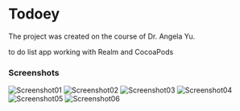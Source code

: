 
# Todoey
The project was created on the course of Dr. Angela Yu.

to do list app
working with Realm and CocoaPods

### Screenshots
![Screenshot01](https://github.com/MichaelMoskvichev/Todoey/blob/main/Screenshot01.png?raw=true)
![Screenshot02](https://github.com/MichaelMoskvichev/Todoey/blob/main/Screenshot02.png?raw=true)
![Screenshot03](https://github.com/MichaelMoskvichev/Todoey/blob/main/Screenshot03.png?raw=true)
![Screenshot04](https://github.com/MichaelMoskvichev/Todoey/blob/main/Screenshot04.png?raw=true)
![Screenshot05](https://github.com/MichaelMoskvichev/Todoey/blob/main/Screenshot05.png?raw=true)
![Screenshot06](https://github.com/MichaelMoskvichev/Todoey/blob/main/Screenshot06.png?raw=true)
